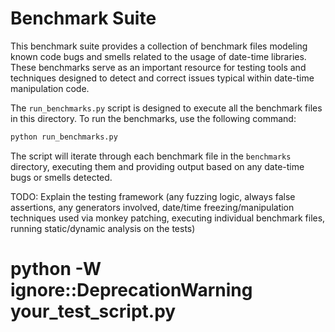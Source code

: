 # Benchmark Suite

This benchmark suite provides a collection of benchmark files modeling known code bugs and smells related to the usage of date-time libraries. These benchmarks serve as an important resource for testing tools and techniques designed to detect and correct issues typical within date-time manipulation code.


The `run_benchmarks.py` script is designed to execute all the benchmark files in this directory. To run the benchmarks, use the following command:

```bash
python run_benchmarks.py
```

The script will iterate through each benchmark file in the `benchmarks` directory, executing them and providing output based on any date-time bugs or smells detected.

TODO: Explain the testing framework (any fuzzing logic, always false assertions, any generators involved, date/time freezing/manipulation techniques used via monkey patching, executing individual benchmark files, running static/dynamic analysis on the tests)

# python -W ignore::DeprecationWarning your_test_script.py